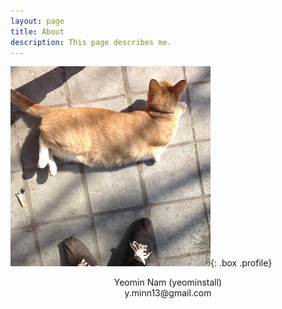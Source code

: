 ```yaml
---
layout: page
title: About
description: This page describes me.
---
```


![profile](/img/profile_320x320.png){: .box .profile}

<center>
Yeomin Nam (yeominstall) <br>  
y.minn13@gmail.com <br><br>  
</center>